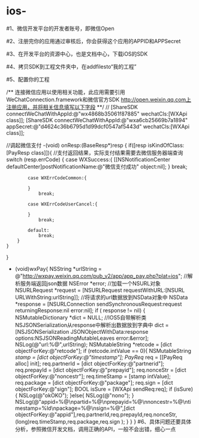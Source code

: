 # ios-
#1、微信开发平台的开发者账号，即微信Open

#2、注册完你的应用通过审核后，你会获得这个应用的APPID和APPSecret

#3、在开发平台的资源中心，也是文档中心，下载iOS的SDK

#4、拷贝SDK到工程文件夹中，在addfilesto“我的工程”

#5、配置你的工程

/**
     连接微信应用以使用相关功能，此应用需要引用WeChatConnection.framework和微信官方SDK
     http://open.weixin.qq.com上注册应用，并将相关信息填写以下字段
     **/
    //    [ShareSDK connectWeChatWithAppId:@"wx4868b35061f87885" wechatCls:[WXApi class]];
    [ShareSDK connectWeChatWithAppId:@"wxa6cb25669b7a1894"
                           appSecret:@"d4624c36b6795d1d99dcf0547af5443d"
                           wechatCls:[WXApi class]];
    

//调起微信支付
-(void) onResp:(BaseResp*)resp
{
    if([resp isKindOfClass:[PayResp class]]){
        //支付返回结果，实际支付结果需要去微信服务器端查询
        switch (resp.errCode) {
            case WXSuccess:{
                [[NSNotificationCenter defaultCenter]postNotificationName:@"微信支付成功" object:nil];
            }
                break;
                
            case WXErrCodeCommon:{

            }
                break;
                
            case WXErrCodeUserCancel:{
 
            }
                break;
                
            default:
                break;
        }
    }
}



+ (void)wxPay{
    NSString *urlString   = @"http://wxpay.weixin.qq.com/pub_v2/app/app_pay.php?plat=ios";
    //解析服务端返回json数据
    NSError *error;
    //加载一个NSURL对象
    NSURLRequest *request = [NSURLRequest requestWithURL:[NSURL URLWithString:urlString]];
    //将请求的url数据放到NSData对象中
    NSData *response = [NSURLConnection sendSynchronousRequest:request returningResponse:nil error:nil];
    if ( response != nil) {
        NSMutableDictionary *dict = NULL;
        //IOS5自带解析类NSJSONSerialization从response中解析出数据放到字典中
        dict = [NSJSONSerialization JSONObjectWithData:response options:NSJSONReadingMutableLeaves error:&error];
        NSLog(@"url:%@",urlString);
        NSMutableString *retcode = [dict objectForKey:@"retcode"];
        if (retcode.intValue == 0){
            NSMutableString *stamp  = [dict objectForKey:@"timestamp"];
            PayReq* req             = [[PayReq alloc] init];
            req.partnerId           = [dict objectForKey:@"partnerid"];
            req.prepayId            = [dict objectForKey:@"prepayid"];
            req.nonceStr            = [dict objectForKey:@"noncestr"];
            req.timeStamp           = [stamp intValue];
            req.package             = [dict objectForKey:@"package"];
            req.sign                = [dict objectForKey:@"sign"];
            BOOL isSure = [WXApi sendReq:req];
            if (isSure) {
                NSLog(@"okOKO");
            }else{
                NSLog(@"nono");
            }
            NSLog(@"appid=%@\npartid=%@\nprepayid=%@\nnoncestr=%@\ntimestamp=%ld\npackage=%@\nsign=%@",[dict objectForKey:@"appid"],req.partnerId,req.prepayId,req.nonceStr,(long)req.timeStamp,req.package,req.sign );
        }
    }
}
#6、具体问题还要具体分析，参照微信开发文档，调用正确的API，一般不会出错，细心一点
